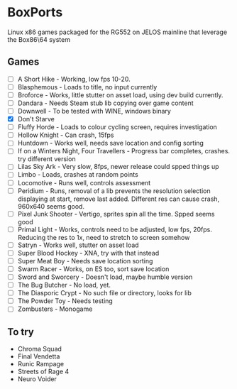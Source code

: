 # BoxPorts
Linux x86 games packaged for the RG552 on JELOS mainline that leverage the Box86\64 system

## Games

- [ ] A Short Hike - Working, low fps 10-20.
- [ ] Blasphemous - Loads to title, no input currently
- [ ] Broforce - Works, little stutter on asset load, using dev build currently.
- [ ] Dandara - Needs Steam stub lib copying over game content
- [ ] Downwell - To be tested with WINE, windows binary
- [x] Don't Starve
- [ ] Fluffy Horde - Loads to colour cycling screen, requires investigation
- [ ] Hollow Knight - Can crash, 15fps
- [ ] Huntdown - Works well, needs save location and config sorting
- [ ] If on a Winters Night, Four Travellers - Progress bar completes, crashes. try different version
- [ ] Lilas Sky Ark - Very slow, 8fps, newer release could spped things up
- [ ] Limbo - Loads, crashes at random points
- [ ] Locomotive - Runs well, controls assessment
- [ ] Peridium - Runs, removal of a lib prevents the resolution selection displaying at start, remove last added. Different res can cause crash, 960x640 seems good.
- [ ] Pixel Junk Shooter - Vertigo, sprites spin all the time. Spped seems good
- [ ] Primal Light - Works, controls need to be adjusted, low fps, 20fps. Reducing the res to 1x, need to stretch to screen somehow
- [ ] Satryn - Works well, stutter on asset load
- [ ] Super Blood Hockey - XNA, try with that instead
- [ ] Super Meat Boy - Needs save location sorting
- [ ] Swarm Racer - Works, on ES too, sort save location
- [ ] Sword and Sworcery - Doesn't load, maybe humble version
- [ ] The Bug Butcher - No load, yet.
- [ ] The Diasporic Crypt - No such file or directory, looks for lib
- [ ] The Powder Toy - Needs testing
- [ ] Zombusters - Monogame

## To try
- Chroma Squad
- Final Vendetta
- Runic Rampage
- Streets of Rage 4
- Neuro Voider

